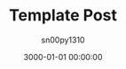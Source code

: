 ---
### Default layout for easy copy

layout: post
title:  Template Post               ## Change title
date:   3000-01-01 00:00:00         ## Change date and time
categories: default                 ## Change categories
author: sn00py1310
published: false
---